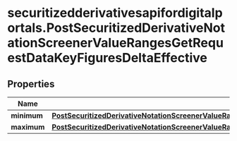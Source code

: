 # securitizedderivativesapifordigitalportals.PostSecuritizedDerivativeNotationScreenerValueRangesGetRequestDataKeyFiguresDeltaEffective

## Properties

Name | Type | Description | Notes
------------ | ------------- | ------------- | -------------
**minimum** | [**PostSecuritizedDerivativeNotationScreenerValueRangesGetRequestDataKeyFiguresDeltaEffectiveMinimum**](PostSecuritizedDerivativeNotationScreenerValueRangesGetRequestDataKeyFiguresDeltaEffectiveMinimum.md) |  | [optional] 
**maximum** | [**PostSecuritizedDerivativeNotationScreenerValueRangesGetRequestDataKeyFiguresBreakEvenDistanceAbsoluteMaximum**](PostSecuritizedDerivativeNotationScreenerValueRangesGetRequestDataKeyFiguresBreakEvenDistanceAbsoluteMaximum.md) |  | [optional] 


